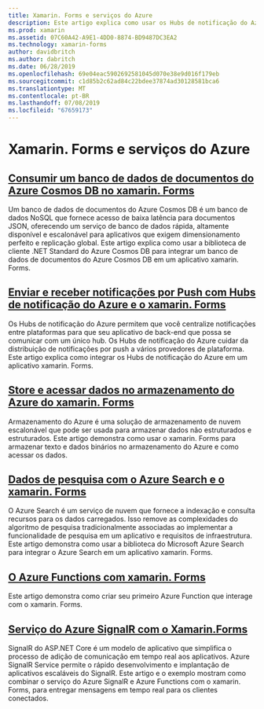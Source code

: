 ```yaml
---
title: Xamarin. Forms e serviços do Azure
description: Este artigo explica como usar os Hubs de notificação do Azure para enviar notificações por push de plataforma cruzada para aplicativos xamarin. Forms.
ms.prod: xamarin
ms.assetid: 07C60A42-A9E1-4DD0-8874-BD9487DC3EA2
ms.technology: xamarin-forms
author: davidbritch
ms.author: dabritch
ms.date: 06/28/2019
ms.openlocfilehash: 69e04eac5902692581045d070e38e9d016f179eb
ms.sourcegitcommit: c1d85b2c62ad84c22bdee37874ad30128581bca6
ms.translationtype: MT
ms.contentlocale: pt-BR
ms.lasthandoff: 07/08/2019
ms.locfileid: "67659173"
---
```

# <a name="xamarinforms-and-azure-services"></a>Xamarin. Forms e serviços do Azure

## <a name="consume-an-azure-cosmos-db-document-database-in-xamarinformsazure-cosmosdbmd"></a>[Consumir um banco de dados de documentos do Azure Cosmos DB no xamarin. Forms](azure-cosmosdb.md)

Um banco de dados de documentos do Azure Cosmos DB é um banco de dados NoSQL que fornece acesso de baixa latência para documentos JSON, oferecendo um serviço de banco de dados rápida, altamente disponível e escalonável para aplicativos que exigem dimensionamento perfeito e replicação global. Este artigo explica como usar a biblioteca de cliente .NET Standard do Azure Cosmos DB para integrar um banco de dados de documentos do Azure Cosmos DB em um aplicativo xamarin. Forms.

## <a name="send-and-receive-push-notifications-with-azure-notification-hubs-and-xamarinformsazure-notification-hubmd"></a>[Enviar e receber notificações por Push com Hubs de notificação do Azure e o xamarin. Forms](azure-notification-hub.md)

Os Hubs de notificação do Azure permitem que você centralize notificações entre plataformas para que seu aplicativo de back-end que possa se comunicar com um único hub. Os Hubs de notificação do Azure cuidar da distribuição de notificações por push a vários provedores de plataforma. Este artigo explica como integrar os Hubs de notificação do Azure em um aplicativo xamarin. Forms.

## <a name="store-and-access-data-in-azure-storage-from-xamarinformsazure-storagemd"></a>[Store e acessar dados no armazenamento do Azure do xamarin. Forms](azure-storage.md)

Armazenamento do Azure é uma solução de armazenamento de nuvem escalonável que pode ser usada para armazenar dados não estruturados e estruturados. Este artigo demonstra como usar o xamarin. Forms para armazenar texto e dados binários no armazenamento do Azure e como acessar os dados.

## <a name="search-data-with-azure-search-and-xamarinformsazure-searchmd"></a>[Dados de pesquisa com o Azure Search e o xamarin. Forms](azure-search.md)

O Azure Search é um serviço de nuvem que fornece a indexação e consulta recursos para os dados carregados. Isso remove as complexidades do algoritmo de pesquisa tradicionalmente associadas ao implementar a funcionalidade de pesquisa em um aplicativo e requisitos de infraestrutura. Este artigo demonstra como usar a biblioteca do Microsoft Azure Search para integrar o Azure Search em um aplicativo xamarin. Forms.

## <a name="azure-functions-with-xamarinformsazure-functionsmd"></a>[O Azure Functions com xamarin. Forms](azure-functions.md)

Este artigo demonstra como criar seu primeiro Azure Function que interage com o xamarin. Forms.

## <a name="azure-signalr-service-with-xamarinformsazure-signalrmd"></a>[Serviço do Azure SignalR com o Xamarin.Forms](azure-signalr.md)

SignalR do ASP.NET Core é um modelo de aplicativo que simplifica o processo de adição de comunicação em tempo real aos aplicativos. Azure SignalR Service permite o rápido desenvolvimento e implantação de aplicativos escaláveis do SignalR. Este artigo e o exemplo mostram como combinar o serviço do Azure SignalR e Azure Functions com o xamarin. Forms, para entregar mensagens em tempo real para os clientes conectados.
